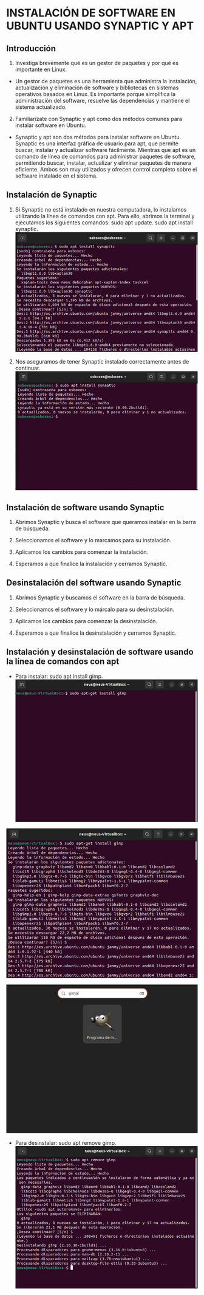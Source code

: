 # INSTALACIÓN DE SOFTWARE EN UBUNTU USANDO SYNAPTIC Y APT

## Introducción
1. Investiga brevemente qué es un gestor de paquetes y por qué es importante en Linux.

* Un gestor de paquetes es una herramienta que administra la instalación, actualización y eliminación de software y bibliotecas en sistemas operativos basados en Linux. Es importante porque simplifica la administración del software, resuelve las dependencias y mantiene el sistema actualizado.


2. Familiarízate con Synaptic y apt como dos métodos comunes para instalar software en Ubuntu.

* Synaptic y apt son dos métodos para instalar software en Ubuntu. Synaptic es una interfaz gráfica de usuario para apt, que permite buscar, instalar y actualizar software fácilmente. Mientras que apt es un comando de línea de comandos para administrar paquetes de software, permitiendo buscar, instalar, actualizar y eliminar paquetes de manera eficiente. Ambos son muy utilizados y ofrecen control completo sobre el software instalado en el sistema.


## Instalación de Synaptic

1. Si Synaptic no está instalado en nuestra computadora, lo instalamos utilizando la línea de comandos con apt. Para ello, abrimos la terminal y ejecutamos los siguientes comandos: sudo apt update.  sudo apt install synaptic.
![InstalaciónSoftware1](https://github.com/neusmartinez/Instalacion-Software/blob/main/INSTALACIO%CC%81N%20SOFTWARE%201.png)

2. Nos aseguramos de tener Synaptic instalado correctamente antes de continuar.
![InstalaciónSoftware2](https://github.com/neusmartinez/Instalacion-Software/blob/main/INSTALACIO%CC%81N%20SOFTWARE%202.png)


## Instalación de software usando Synaptic

1. Abrimos Synaptic y busca el software que queramos instalar en la barra de búsqueda.


2. Seleccionamos el software y lo  marcamos para su instalación.


3. Aplicamos los cambios para comenzar la instalación.


4. Esperamos a que finalice la instalación y cerramos Synaptic.


## Desinstalación del software usando Synaptic

1. Abrimos Synaptic y buscamos el software en la barra de búsqueda.


2. Seleccionamos el software y lo márcalo para su desinstalación.


3. Aplicamos los cambios para comenzar la desinstalación.


4. Esperamos a que finalice la desinstalación y cerramos Synaptic.


## Instalación y desinstalación de software usando la línea de comandos con apt

* Para instalar: sudo apt install gimp.
![InstalaciónSoftware3](https://github.com/neusmartinez/Instalacion-Software/blob/main/INSTALACIO%CC%81N%20SOFTWARE%203.png)

![InstalaciónSoftware4](https://github.com/neusmartinez/Instalacion-Software/blob/main/INSTALACIO%CC%81N%20SOFTWARE%204.png)

![InstalaciónSoftware5](https://github.com/neusmartinez/Instalacion-Software/blob/main/INSTALACIO%CC%81N%20SOFTWARE%205.png)


* Para desinstalar: sudo apt remove gimp.
![InstalaciónSoftware6](https://github.com/neusmartinez/Instalacion-Software/blob/main/INSTALACIO%CC%81N%20SOFTWARE%206.png)
